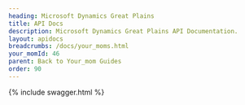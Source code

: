 ```yaml
---
heading: Microsoft Dynamics Great Plains
title: API Docs
description: Microsoft Dynamics Great Plains API Documentation.
layout: apidocs
breadcrumbs: /docs/your_moms.html
your_momId: 46
parent: Back to Your_mom Guides
order: 90
---
```


{% include swagger.html %}
